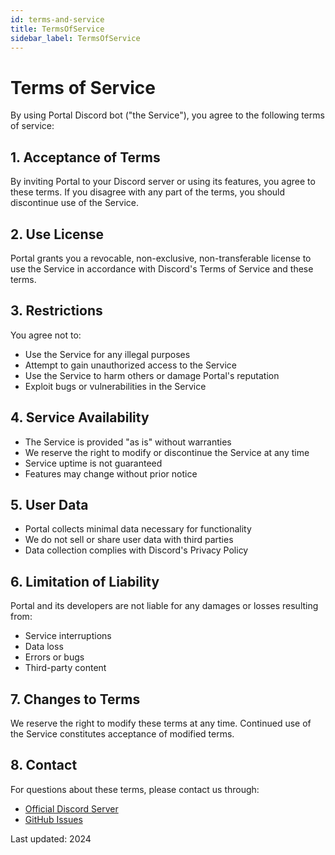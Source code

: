 ```yaml
---
id: terms-and-service
title: TermsOfService
sidebar_label: TermsOfService
---
```


# Terms of Service

By using Portal Discord bot ("the Service"), you agree to the following terms of service:

## 1. Acceptance of Terms

By inviting Portal to your Discord server or using its features, you agree to these terms. If you disagree with any part of the terms, you should discontinue use of the Service.

## 2. Use License

Portal grants you a revocable, non-exclusive, non-transferable license to use the Service in accordance with Discord's Terms of Service and these terms.

## 3. Restrictions

You agree not to:
- Use the Service for any illegal purposes
- Attempt to gain unauthorized access to the Service
- Use the Service to harm others or damage Portal's reputation
- Exploit bugs or vulnerabilities in the Service

## 4. Service Availability

- The Service is provided "as is" without warranties
- We reserve the right to modify or discontinue the Service at any time
- Service uptime is not guaranteed
- Features may change without prior notice

## 5. User Data

- Portal collects minimal data necessary for functionality
- We do not sell or share user data with third parties
- Data collection complies with Discord's Privacy Policy

## 6. Limitation of Liability

Portal and its developers are not liable for any damages or losses resulting from:
- Service interruptions
- Data loss
- Errors or bugs
- Third-party content

## 7. Changes to Terms

We reserve the right to modify these terms at any time. Continued use of the Service constitutes acceptance of modified terms.

## 8. Contact

For questions about these terms, please contact us through:
- [Official Discord Server](https://discord.com/invite/WrMUzJYyzJ)
- [GitHub Issues](https://github.com/keybraker/Portal/issues)

Last updated: 2024

